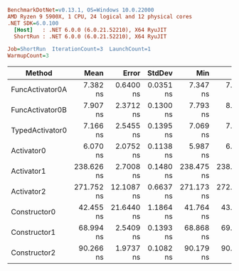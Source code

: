 ``` ini

BenchmarkDotNet=v0.13.1, OS=Windows 10.0.22000
AMD Ryzen 9 5900X, 1 CPU, 24 logical and 12 physical cores
.NET SDK=6.0.100
  [Host]   : .NET 6.0.0 (6.0.21.52210), X64 RyuJIT
  ShortRun : .NET 6.0.0 (6.0.21.52210), X64 RyuJIT

Job=ShortRun  IterationCount=3  LaunchCount=1  
WarmupCount=3  

```
|          Method |       Mean |      Error |    StdDev |        Min |        Max |        P90 |  Gen 0 | Allocated |
|---------------- |-----------:|-----------:|----------:|-----------:|-----------:|-----------:|-------:|----------:|
| FuncActivator0A |   7.382 ns |  0.6400 ns | 0.0351 ns |   7.347 ns |   7.417 ns |   7.410 ns | 0.0014 |      24 B |
| FuncActivator0B |   7.907 ns |  2.3712 ns | 0.1300 ns |   7.793 ns |   8.049 ns |   8.015 ns | 0.0014 |      24 B |
| TypedActivator0 |   7.166 ns |  2.5455 ns | 0.1395 ns |   7.069 ns |   7.326 ns |   7.282 ns | 0.0014 |      24 B |
|      Activator0 |   6.070 ns |  2.0752 ns | 0.1138 ns |   5.987 ns |   6.200 ns |   6.165 ns | 0.0014 |      24 B |
|      Activator1 | 238.626 ns |  2.7008 ns | 0.1480 ns | 238.475 ns | 238.771 ns | 238.743 ns | 0.0238 |     400 B |
|      Activator2 | 271.752 ns | 12.1087 ns | 0.6637 ns | 271.173 ns | 272.477 ns | 272.302 ns | 0.0253 |     424 B |
|    Constructor0 |  42.455 ns | 21.6440 ns | 1.1864 ns |  41.764 ns |  43.825 ns |  43.415 ns | 0.0014 |      24 B |
|    Constructor1 |  68.994 ns |  2.5409 ns | 0.1393 ns |  68.868 ns |  69.143 ns |  69.109 ns | 0.0048 |      80 B |
|    Constructor2 |  90.266 ns |  1.9737 ns | 0.1082 ns |  90.179 ns |  90.387 ns |  90.356 ns | 0.0052 |      88 B |
